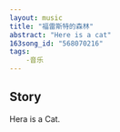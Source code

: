 ```yaml
---
layout: music
title: "福雷斯特的森林"
abstract: "Here is a cat"
163song_id: "568070216"
tags: 
    -音乐
---
```


## Story
Hera is a Cat.